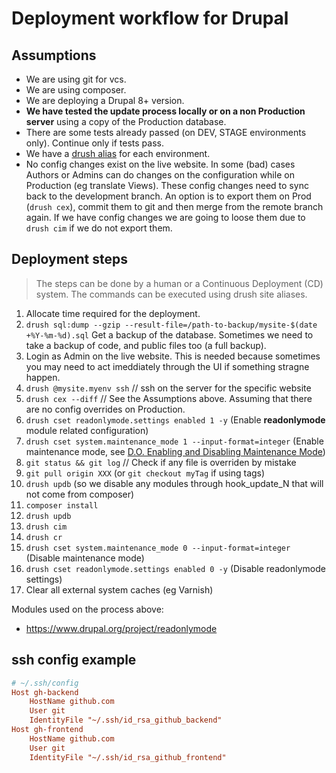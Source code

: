 # Deployment workflow for Drupal

## Assumptions

- We are using git for vcs.
- We are using composer.
- We are deploying a Drupal 8+ version.
- **We have tested the update process locally or on a non Production server** using a copy of the Production database.
- There are some tests already passed (on DEV, STAGE environments only). Continue only if tests pass.
- We have a [drush alias](https://www.drush.org/latest/site-aliases) for each environment.
- No config changes exist on the live website. In some (bad) cases Authors or Admins can do changes on the configuration while on Production (eg translate Views). These config changes need to sync back to the development branch. An option is to export them on Prod (`drush cex`), commit them to git and then merge from the remote branch again. If we have config changes we are going to loose them due to `drush cim` if we do not export them.

## Deployment steps

> The steps can be done by a human or a Continuous Deployment (CD) system.
> The commands can be executed using drush site aliases.

1. Allocate time required for the deployment.
2. `drush sql:dump --gzip --result-file=/path-to-backup/mysite-$(date +%Y-%m-%d).sql` Get a backup of the database. Sometimes we need to take a backup of code, and public files too (a full backup).
3. Login as Admin on the live website. This is needed because sometimes you may need to act imeddiately through the UI if something stragne happen.
4. `drush @mysite.myenv ssh` // ssh on the server for the specific website
5. `drush cex --diff` // See the Assumptions above. Assuming that there are no config overrides on Production.
6. `drush cset readonlymode.settings enabled 1 -y` (Enable **readonlymode** module related configuration)
7. `drush cset system.maintenance_mode 1 --input-format=integer` (Enable maintenance mode, see [D.O. Enabling and Disabling Maintenance Mode](https://www.drupal.org/docs/user_guide/en/extend-maintenance.html))
8. `git status && git log` // Check if any file is overriden by mistake
9. `git pull origin XXX` (or `git checkout myTag` if using tags)
10. `drush updb` (so we disable any modules through hook_update_N that will not come from composer)
11. `composer install`
12. `drush updb`
13. `drush cim`
14. `drush cr`
15. `drush cset system.maintenance_mode 0 --input-format=integer` (Disable maintenance mode)
16. `drush cset readonlymode.settings enabled 0 -y` (Disable readonlymode settings)
17. Clear all external system caches (eg Varnish)

Modules used on the process above:

- <https://www.drupal.org/project/readonlymode>

## ssh config example

```ini
# ~/.ssh/config
Host gh-backend
    HostName github.com
    User git
    IdentityFile "~/.ssh/id_rsa_github_backend"
Host gh-frontend
    HostName github.com
    User git
    IdentityFile "~/.ssh/id_rsa_github_frontend"
```

